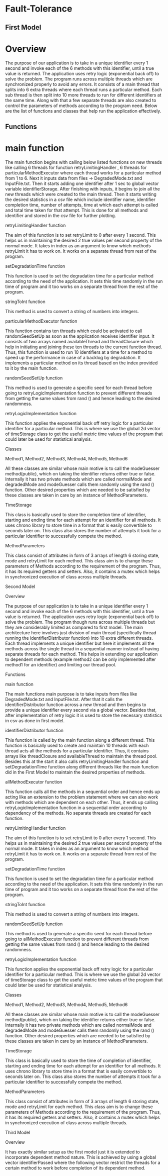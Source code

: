 # Fault-Tolerance

## First Model 

# Overview 

The purpose of our application is to take in a unique identifier every 1 second and invoke each of the 6 methods with this identifier, until a true value is returned. The application uses retry logic (exponential back off) to solve the problem. The program runs across multiple threads which are synchronized properly to avoid any errors. It consists of a main thread that splits into 6 extra threads where each thread runs a particular method. Each sub thread is then split into 10 more threads to run for different identifiers at the same time. Along with that a few separate threads are also created to control the parameters of methods according to the program need. Below are the list of functions and classes that help run the application effectively. 

 

## Functions 

# main function 

The main function begins with calling below listed functions on new threads like calling 6 threads for function retryLimitingHandler , 6 threads for particularMethodExecutor where each thread works for a particular method from 1 to 6. Next it inputs data from files -> DegradedMode.txt and InputFile.txt. Then it starts adding one identifier after 1 sec to global vector variable identifierStorage. After finishing with inputs, it begins to join all the new threads which were created to the main thread. Then it starts writing the desired statistics in a csv file which include identifier name, identifier completion time, number of attempts, time at which each attempt is called and total time taken for that attempt. This is done for all methods and identifier and stored in the csv file for further plotting. 

retryLimitingHandler function 

The aim of this function is to set retryLimit to 0 after every 1 second. This helps us in maintaining the desired 2 true values per second property of the normal mode. It takes in index as an argument to know which methods retryLimit it has to work on. It works on a separate thread from rest of the program. 

setDegradationTime function 

This function is used to set the degradation time for a particular method according to the need of the application. It sets this time randomly in the run time of program and it too works on a separate thread from the rest of the program. 

stringToInt function 

This method is used to convert a string of numbers into integers. 

particularMethodExecutor function 

This function contains ten threads which could be activated to call randomSeedSetUp as soon as the application receives identifier input. It consists of two arrays named availableThread and threadClosure which help in initiating and joining these ten threads to the current function thread. Thus, this function is used to run 10 identifiers at a time for a method to speed up the performance in case of a backlog by degradation. It implements a particular method on its thread based on the index provided to it by the main function. 

randomSeedSetUp function 

This method is used to generate a specific seed for each thread before going to retryLogicImplementation function to prevent different threads from getting the same values from rand () and hence leading to the desired randomness. 

retryLogicImplementation function 

This function applies the exponential back off retry logic for a particular identifier for a particular method. This is where we use the global 2d vector of timeStorage class to get the useful metric time values of the program that could later be used for statistical analysis. 

Classes 

Method1, Method2, Method3, Method4, Method5, Method6 

All these classes are similar whose main motive is to call the modeGuesser method(public), which on taking the identifier returns either true or false. Internally it has two private methods which are called normalMode and degradedMode and modeGuesser calls them randomly using the rand () function. Other desired properties which are needed to be satisfied by these classes are taken in care by an instance of MethodParameters. 

TimeStorage 

This class is basically used to store the completion time of identifier, starting and ending time for each attempt for an identifier for all methods. It uses chrono library to store time in a format that is easily convertible to seconds later on. This class also stores the number of attempts it took for a particular identifier to successfully compete the method. 

MethodParameters 

This class consist of attributes in form of 3 arrays of length 6 storing state, mode and retryLimit for each method. This class aim is to change these parameters of Methods according to the requirement of the program. Thus, it has its required getters and setters. Also, it contains a mutex which helps in synchronized execution of class across multiple threads. 

 

 

Second Model 

Overview 

The purpose of our application is to take in a unique identifier every 1 second and invoke each of the 6 methods with this identifier, until a true value is returned. The application uses retry logic (exponential back off) to solve the problem.  The program though runs across multiple threads but they are considerably limited as compared to first model. The main architecture here involves just division of main thread (specifically thread running the identifierDistributor function) into 10 extra different threads. Each thread implements a unique identifier but here it implements all the methods across the single thread in a sequential manner instead of having separate threads for each method. This helps in extending our application to dependent methods (example method2 can be only implemented after method1 for an identifier) and limiting our thread pool. 

Functions 

main function 

The main functions main purpose is to take inputs from files like DegradedMode.txt and InputFile.txt. After that it calls the identifierDistributor function across a new thread and then begins to provide a unique identifier every second via a global vector. Besides that, after implementation of retry logic it is used to store the necessary statistics in csv as done in first model. 

 identifierDistributor function 

This function is called by the main function along a different thread. This function is basically used to create and maintain 10 threads with each thread acts all the methods for a particular identifier. Thus, it contains arrays like threadClosure and availableThread to maintain the thread pool. Besides this at the start it also calls retryLimitingHandler function and setDegradationTime function along different threads like the main function did in the First Model to maintain the desired properties of methods. 

allMethodExecutor function 

This function calls all the methods in a sequential order and hence ends up acting like an extension to the problem statement where we can also work with methods which are dependent on each other. Thus, it ends up calling retryLogicImplementation function in a sequential order according to dependency of the methods. No separate threads are created for each function. 

retryLimitingHandler function 

The aim of this function is to set retryLimit to 0 after every 1 second. This helps us in maintaining the desired 2 true values per second property of the normal mode. It takes in index as an argument to know which method retryLimit it has to work on. It works on a separate thread from rest of the program. 

setDegradationTime function 

This function is used to set the degradation time for a particular method according to the need of the application. It sets this time randomly in the run time of program and it too works on a separate thread from the rest of the program. 

stringToInt function 

This method is used to convert a string of numbers into integers. 

randomSeedSetUp function 

This method is used to generate a specific seed for each thread before going to allMethodExecutor function to prevent different threads from getting the same values from rand () and hence leading to the desired randomness. 

retryLogicImplementation function 

This function applies the exponential back off retry logic for a particular identifier for a particular method. This is where we use the global 2d vector of timeStorage class to get the useful metric time values of the program that could later be used for statistical analysis. 

Classes 

Method1, Method2, Method3, Method4, Method5, Method6 

All these classes are similar whose main motive is to call the modeGuesser method(public), which on taking the identifier returns either true or false. Internally it has two private methods which are called normalMode and degradedMode and modeGuesser calls them randomly using the rand () function. Other desired properties which are needed to be satisfied by these classes are taken in care by an instance of MethodParameters. 

TimeStorage 

This class is basically used to store the time of completion of identifier, starting and ending time for each attempt for an identifier for all methods. It uses chrono library to store time in a format that is easily convertible to seconds later on. This class also stores the number of attempts it took for a particular identifier to successfully compete the method. 

MethodParameters 

This class consist of attributes in form of 3 arrays of length 6 storing state, mode and retryLimit for each method. This class aim is to change these parameters of Methods according to the requirement of the program. Thus, it has its required getters and setters. Also, it contains a mutex which helps in synchronized execution of class across multiple threads. 

Third Model 

Overview 

It has exactly similar setup as the first model just it is extended to incorporate dependent method nature. This is achieved by using a global vector identifierPassed where the following vector restrict the threads for a certain method to work before completion of its dependent method. 
